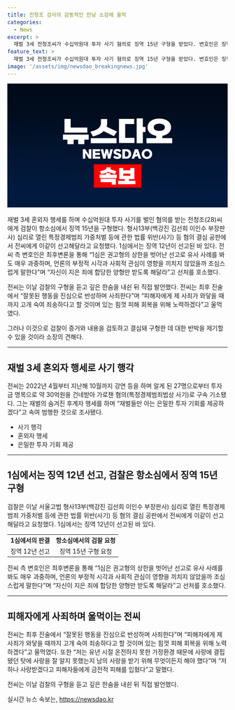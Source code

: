 ```yaml
---
title: 전청조 검사의 감동적인 만남 소감에 울먹
categories:
  - News
excerpt: >
  재벌 3세 전청조씨가 수십억원대 투자 사기 혐의로 징역 15년 구형을 받았다. 변호인은 징역 12년은 과중하다고 주장했으며, 전씨는 사과와 반성을 표하며 사랑 결핍으로 무엇이든 했다고 전했다. 전청조씨는 재벌 후계자로 위장하여 사기를 벌인 혐의로 추가 기소되어 별도 재판을 받고 있다. 또한, 전씨가 비상장 주식 투자금 명목 등으로 3억5천800만원을 뜯어낸 혐의도 있다.
feature_text: >
  재벌 3세 전청조씨가 수십억원대 투자 사기 혐의로 징역 15년 구형을 받았다. 변호인은 징역 12년은 과중하다고 주장했으며, 전씨는 사과와 반성을 표하며 사랑 결핍으로 무엇이든 했다고 전했다. 전청조씨는 재벌 후계자로 위장하여 사기를 벌인 혐의로 추가 기소되어 별도 재판을 받고 있다. 또한, 전씨가 비상장 주식 투자금 명목 등으로 3억5천800만원을 뜯어낸 혐의도 있다.
image: '/assets/img/newsdao_breakingnews.jpg'
---
```


<p><img src="/assets/img/newsdao_breakingnews.jpg" alt="flaretime 속보" /></p>

<p data-ke-size="size16">재벌 3세 혼외자 행세를 하며 수십억원대 투자 사기를 벌인 혐의를 받는 전청조(28)씨에게 검찰이 항소심에서 징역 15년을 구형했다. 형사13부(백강진 김선희 이인수 부장판사) 심리로 열린 특정경제범죄 가중처벌 등에 관한 법률 위반(사기) 등 혐의 결심 공판에서 전씨에게 이같이 선고해달라고 요청했다. 1심에서는 징역 12년이 선고된 바 있다. 전씨 측 변호인은 최후변론을 통해 “1심은 권고형의 상한을 벗어난 선고로 유사 사례를 봐도 매우 과중하며, 언론의 부정적 시각과 사회적 관심이 영향을 끼치지 않았을까 조심스럽게 말한다”며 “자신이 지은 죄에 합당한 양형만 받도록 해달라”고 선처를 호소했다.</p>

<p data-ke-size="size16">전씨는 이날 검찰의 구형을 듣고 깊은 한숨을 내쉰 뒤 직접 발언했다. 전씨는 최후 진술에서 “잘못된 행동을 진심으로 반성하며 사죄한다”며 “피해자에게 제 사죄가 와닿을 때까지 고개 숙여 죄송하다고 할 것이며 있는 힘껏 피해 회복을 위해 노력하겠다”고 울먹였다.</p>

<p data-ke-size="size16">그러나 이것으로 검찰이 증거와 내용을 검토하고 결심돼 구형한 데 대한 반박을 제기할 수 있을 것이라 소장의 견해다. </p>

<hr>

<h2 data-ke-size="size26"> 재벌 3세 혼외자 행세로 사기 행각</h2>

<p data-ke-size="size16">전씨는 2022년 4월부터 지난해 10월까지 강연 등을 하며 알게 된 27명으로부터 투자금 명목으로 약 30억원을 건네받아 가로챈 혐의(특정경제범죄법상 사기)로 구속 기소됐다. 그는 재벌의 숨겨진 후계자 행세를 하며 “재벌들만 아는 은밀한 투자 기회를 제공하겠다”고 속여 범행한 것으로 조사됐다.</p>

<ul>
  <li>사기 행각</li>
  <li>혼외자 행세</li>
  <li>은밀한 투자 기회 제공</li>
</ul>

<hr>

<h2 data-ke-size="size26"> 1심에서는 징역 12년 선고, 검찰은 항소심에서 징역 15년 구형</h2>

<p data-ke-size="size16">검찰은 이날 서울고법 형사13부(백강진 김선희 이인수 부장판사) 심리로 열린 특정경제범죄 가중처벌 등에 관한 법률 위반(사기) 등 혐의 결심 공판에서 전씨에게 이같이 선고해달라고 요청했다. 1심에서는 징역 12년이 선고된 바 있다.</p>

<table>
  <tr>
    <td style="text-align: center; height: 17px;"><b>1심에서의 판결</b></td>
    <td style="text-align: center; height: 17px;"><b>항소심에서의 검찰 요청</b></td>
  </tr>
  <tr>
    <td style="text-align: center; height: 17px;">징역 12년 선고</td>
    <td style="text-align: center; height: 17px;">징역 15년 구형 요청</td>
  </tr>
</table>

<p data-ke-size="size16">전씨 측 변호인은 최후변론을 통해 “1심은 권고형의 상한을 벗어난 선고로 유사 사례를 봐도 매우 과중하며, 언론의 부정적 시각과 사회적 관심이 영향을 끼치지 않았을까 조심스럽게 말한다”며 “자신이 지은 죄에 합당한 양형만 받도록 해달라”고 선처를 호소했다.</p>

<hr>

<h2 data-ke-size="size26">피해자에게 사죄하며 울먹이는 전씨</h2>

<p data-ke-size="size16">전씨는 최후 진술에서 “잘못된 행동을 진심으로 반성하며 사죄한다”며 “피해자에게 제 사죄가 와닿을 때까지 고개 숙여 죄송하다고 할 것이며 있는 힘껏 피해 회복을 위해 노력하겠다”고 울먹였다. 또한 “저는 유년 시절 온전하지 못한 가정환경 때문에 사랑에 결핍됐던 탓에 사랑을 잘 알지 못했는지 남의 사랑을 받기 위해 무엇이든지 해야 했다”며 “저 하나 사랑받겠다고 피해자들에게 금전적 피해를 입혔다”고 말했다.</p>

<p data-ke-size="size16">전씨는 이날 검찰의 구형을 듣고 깊은 한숨을 내쉰 뒤 직접 발언했다.</p>
실시간 뉴스 속보는, <a href="https://newsdao.kr" rel="dofollow">https://newsdao.kr</a>


